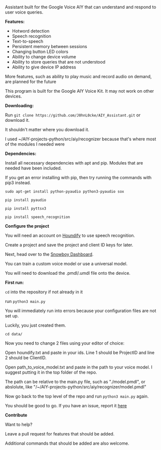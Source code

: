 Assistant built for the Google Voice AIY that can understand and respond to user voice queries.


**Features:**
- Hotword detection
- Speech recognition
- Text-to-speech
- Persistent memory between sessions
- Changing button LED colors
- Ability to change device volume
- Ability to store queries that are not understood
- Ability to give device IP address

More features, such as ability to play music and record audio on demand, are planned for the future

This program is built for the Google AIY Voice Kit. It may not work on other devices.


**Downloading:**

Run `git clone https://github.com/J0hnL0cke/AIY_Assistant.git` or download it.

It shouldn't matter where you download it.

I used ~/AIY-projects-python/src/aiy/recognizer because that's where most of the modules I needed were


**Dependencies:**

Install all necessary dependencies with apt and pip. Modules that are needed have been included.

If you get an error installing with pip, then try running the commands with pip3 instead.

`sudo apt-get install python-pyaudio python3-pyaudio sox`

`pip install pyaudio`

`pip install pyttsx3`

`pip install speech_recognition`


**Configure the project**

You will need an account on [Houndify](houndify.com) to use speech recognition.

Create a project and save the project and client ID keys for later.

Next, head over to the [Snowboy Dashboard](https://snowboy.kitt.ai/dashboard).

You can train a custom voice model or use a universal model.

You will need to download the .pmdl/.umdl file onto the device. 


**First run:**

 `cd` into the repository if not already in it
 
 run `python3 main.py`

 You will immediately run into errors because your configuration files are not set up.
 
 Luckily, you just created them.
 
 `cd data/`
 
 Now you need to change 2 files using your editor of choice:
 
 Open houndify.txt and paste in your ids. Line 1 should be ProjectID and line 2 should be ClientID.
 
 Open path_to_voice_model.txt and paste in the path to your voice model. I suggest putting it in the top folder of the repo.
 
 The path can be relative to the main.py file, such as "./model.pmdl", or abslolute, like "/~/AIY-projects-python/src/aiy/recognizer/model.pmdl"
 
 Now go back to the top level of the repo and run `python3 main.py` again.
 
 You should be good to go. If you have an issue, report it [here](https://github.com/J0hnL0cke/AIY_Assistant/issues/new)
 
 
 **Contribute**
 
 Want to help?
 
 Leave a pull request for features that should be added.
 
 Additional commands that should be added are also welcome.
